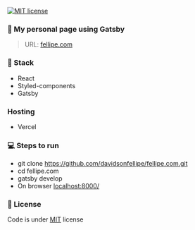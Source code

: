 [![MIT license](https://img.shields.io/github/license/mashape/apistatus.svg?style=flat)](https://davidsonfellipe.mit-license.org/)

### 🚀 My personal page using Gatsby
>URL: [fellipe.com](https://fellipe.com)

### 🧩 Stack
- React
- Styled-components
- Gatsby

### Hosting
- Vercel

### 💻 Steps to run

- git clone https://github.com/davidsonfellipe/fellipe.com.git
- cd fellipe.com
- gatsby develop
- On browser [localhost:8000/](http://localhost:8000/)

### 📖 License

Code is under [MIT](http://davidsonfellipe.mit-license.org) license
